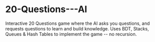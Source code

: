# 20-Questions---AI
Interactive 20 Questions game where the AI asks you questions, and requests questions to learn and build knowledge. Uses BDT, Stacks, Queues &amp; Hash Tables to implement the game -- no recursion.
